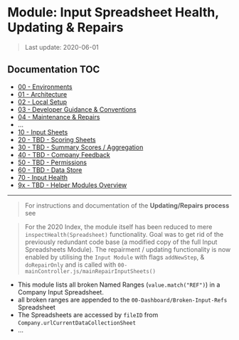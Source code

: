 # Module: Input Spreadsheet Health, Updating & Repairs

> Last update: 2020-06-01

## Documentation TOC

+ [00 - Environments](00-environment.md)
+ [01 - Architecture](01-architecture.md)
+ [02 - Local Setup](02-setup.md)
+ [03 - Developer Guidance & Conventions](03-guidance-conventions.md)
+ [04 - Maintenance & Repairs](04-maintenance.md)
+ ...
+ [10 - Input Sheets](10-input-sheets-main.md)
+ [20 - TBD - Scoring Sheets](20-scoring-sheets-main.md)
+ [30 - TBD - Summary Scores / Aggregation](#)
+ [40 - TBD - Company Feedback](#)
+ [50 - TBD - Permissions](#)
+ [60 - TBD - Data Store](60-data-store-main.md)
+ [70 - Input Health](70-input-health.md)
+ [9x - TBD - Helper Modules Overview](90-helper-function.md)

---

> For instructions and documentation of the **Updating/Repairs process** see [](04-maintance.md)

> For the 2020 Index, the module itself has been reduced to mere `inspectHealth(Spreadsheet)` functionality. Goal was to get rid of the previously redundant code base (a modified copy of the full Input Spreadsheets Module). The repairment / updating functionality is now enabled by utilising the `Input Module` with flags `addNewStep`, & `doRepairOnly` and is called with `00-mainController.js/mainRepairInputSheets()`

+ This module lists all broken Named Ranges (`value.match("REF")`) in a Company Input Spreadsheet.
+ all broken ranges are appended to the `00-Dashboard/Broken-Input-Refs` Spreadsheet
+ The Spreadsheets are accessed by `fileID` from `Company.urlCurrentDataCollectionSheet`
+ ...
